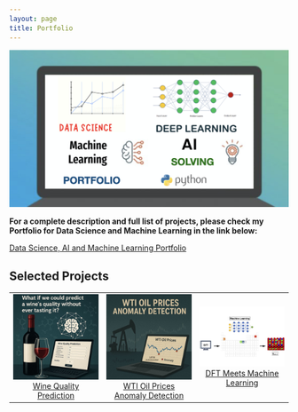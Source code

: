 ```yaml
---
layout: page
title: Portfolio
---
```



<img src="images/portfolio.png" alt="Data Science, AI and Machine Learning Portfolio" style="width:600px;"/>

**For a complete description and full list of projects, please check my Portfolio for Data Science and Machine Learning in the link below:**

[Data Science, AI and Machine Learning Portfolio](https://github.com/DrAdrianDC/Portfolio-Machine_Learning)
  


## Selected Projects

<table align="center">
<tr>
<td align="center" width="33%">
  <a href="https://github.com/DrAdrianDC/Portfolio-Machine_Learning/tree/main/Project-2-Wine-Quality-Prediction">
    <img src="images/wine-quality-ml.png" alt="Wine Quality Prediction" width="300"><br>
    Wine Quality Prediction
  </a>
</td>

<td align="center" width="33%">
  <a href="https://github.com/DrAdrianDC/Portfolio-Machine_Learning/tree/main/Project-3-WTI%20Oil%20Prices%20Anomaly%20Detection">
    <img src="images/wti-anomaly-detection-ml.png" alt="WTI Oil Prices Anomaly Detection" width="300"><br>
    WTI Oil Prices Anomaly Detection
  </a>
</td>

<td align="center" width="33%">
  <a href="https://github.com/DrAdrianDC/Portfolio-Machine_Learning/tree/main/Project-6-DFT%20Meets%20Machine%20Learning">
    <img src="images/dft-ml.png" alt="DFT Meets Machine Learning" width="300"><br>
    DFT Meets Machine Learning
  </a>
</td>
</tr>
</table>

